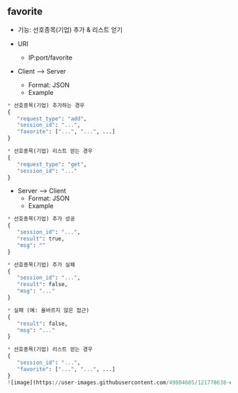 ## favorite

* 기능: 선호종목(기업) 추가 & 리스트 얻기

* URI
   - IP:port/favorite

* Client --> Server
  - Format: JSON
  - Example
  
```python
* 선호종목(기업) 추가하는 경우
{
   "request_type": "add",
   "session_id": "...",
   "favorite": ["...", "...", ...]
}

* 선호종목(기업) 리스트 얻는 경우
{
   "request_type": "get",
   "session_id": "..."
}
```

* Server --> Client
  - Format: JSON
  - Example
  
```python
* 선호종목(기업) 추가 성공
{
   "session_id": "...",
   "result": true,
   "msg": ""
}

* 선호종목(기업) 추가 실패
{
   "session_id": "...",
   "result": false,
   "msg": "..."
}

* 실패 (예: 올바르지 않은 접근)
{
   "result": false,
   "msg": "..."
}

* 선호종목(기업) 리스트 얻는 경우
{
   "session_id": "...",
   "favorite": ["...", "...", ...]
}
![image](https://user-images.githubusercontent.com/49804605/121778638-c09cbc00-cbd2-11eb-92cd-1e508f717ffb.png)
